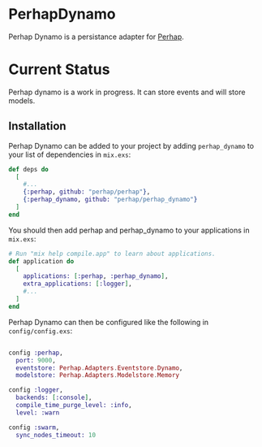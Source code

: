# PerhapDynamo

Perhap Dynamo is a persistance adapter for [Perhap](https://github.com/perhap/perhap).

# Current Status

Perhap dynamo is a work in progress.  It can store events and will store models.

## Installation

Perhap Dynamo can be added to your project by adding `perhap_dynamo`
to your list of dependencies in `mix.exs`:

```elixir
def deps do
  [
    #...
    {:perhap, github: "perhap/perhap"},
    {:perhap_dynamo, github: "perhap/perhap_dynamo"}
  ]
end
```

You should then add perhap and perhap_dynamo to your applications in `mix.exs`:

```elixir
# Run "mix help compile.app" to learn about applications.
def application do
  [
    applications: [:perhap, :perhap_dynamo],
    extra_applications: [:logger],
    #...
  ]
end
```

Perhap Dynamo can then be configured like the following in `config/config.exs`:

```elixir

config :perhap,
  port: 9000,
  eventstore: Perhap.Adapters.Eventstore.Dynamo,
  modelstore: Perhap.Adapters.Modelstore.Memory

config :logger,
  backends: [:console],
  compile_time_purge_level: :info,
  level: :warn

config :swarm,
  sync_nodes_timeout: 10
```
